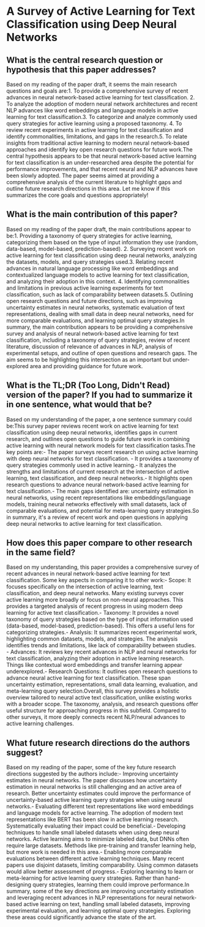 # A Survey of Active Learning for Text Classification using Deep Neural   Networks

## What is the central research question or hypothesis that this paper addresses?

Based on my reading of the paper draft, it seems the main research questions and goals are:1. To provide a comprehensive survey of recent advances in neural network-based active learning for text classification. 2. To analyze the adoption of modern neural network architectures and recent NLP advances like word embeddings and language models in active learning for text classification.3. To categorize and analyze commonly used query strategies for active learning using a proposed taxonomy. 4. To review recent experiments in active learning for text classification and identify commonalities, limitations, and gaps in the research.5. To relate insights from traditional active learning to modern neural network-based approaches and identify key open research questions for future work.The central hypothesis appears to be that neural network-based active learning for text classification is an under-researched area despite the potential for performance improvements, and that recent neural and NLP advances have been slowly adopted. The paper seems aimed at providing a comprehensive analysis of the current literature to highlight gaps and outline future research directions in this area. Let me know if this summarizes the core goals and questions appropriately!


## What is the main contribution of this paper?

Based on my reading of the paper draft, the main contributions appear to be:1. Providing a taxonomy of query strategies for active learning, categorizing them based on the type of input information they use (random, data-based, model-based, prediction-based). 2. Surveying recent work on active learning for text classification using deep neural networks, analyzing the datasets, models, and query strategies used.3. Relating recent advances in natural language processing like word embeddings and contextualized language models to active learning for text classification, and analyzing their adoption in this context.  4. Identifying commonalities and limitations in previous active learning experiments for text classification, such as lack of comparability between datasets.5. Outlining open research questions and future directions, such as improving uncertainty estimates in neural networks, systematic evaluation of text representations, dealing with small data in deep neural networks, need for more comparable evaluations, and learning optimal query strategies.In summary, the main contribution appears to be providing a comprehensive survey and analysis of neural network-based active learning for text classification, including a taxonomy of query strategies, review of recent literature, discussion of relevance of advances in NLP, analysis of experimental setups, and outline of open questions and research gaps. The aim seems to be highlighting this intersection as an important but under-explored area and providing guidance for future work.


## What is the TL;DR (Too Long, Didn't Read) version of the paper? If you had to summarize it in one sentence, what would that be?

Based on my understanding of the paper, a one sentence summary could be:This survey paper reviews recent work on active learning for text classification using deep neural networks, identifies gaps in current research, and outlines open questions to guide future work in combining active learning with neural network models for text classification tasks.The key points are:- The paper surveys recent research on using active learning with deep neural networks for text classification. - It provides a taxonomy of query strategies commonly used in active learning.- It analyzes the strengths and limitations of current research at the intersection of active learning, text classification, and deep neural networks.- It highlights open research questions to advance neural network-based active learning for text classification.- The main gaps identified are: uncertainty estimation in neural networks, using recent representations like embeddings/language models, training neural networks effectively with small datasets, lack of comparable evaluations, and potential for meta-learning query strategies.So in summary, it's a review of recent work and open questions in applying deep neural networks to active learning for text classification.


## How does this paper compare to other research in the same field?

Based on my understanding, this paper provides a comprehensive survey of recent advances in neural network-based active learning for text classification. Some key aspects in comparing it to other work:- Scope: It focuses specifically on the intersection of active learning, text classification, and deep neural networks. Many existing surveys cover active learning more broadly or focus on non-neural approaches. This provides a targeted analysis of recent progress in using modern deep learning for active text classification.- Taxonomy: It provides a novel taxonomy of query strategies based on the type of input information used (data-based, model-based, prediction-based). This offers a useful lens for categorizing strategies.- Analysis: It summarizes recent experimental work, highlighting common datasets, models, and strategies. The analysis identifies trends and limitations, like lack of comparability between studies. - Advances: It reviews key recent advances in NLP and neural networks for text classification, analyzing their adoption in active learning research. Things like contextual word embeddings and transfer learning appear underexplored.- Research Questions: It outlines open research questions to advance neural active learning for text classification. These span uncertainty estimation, representations, small data learning, evaluation, and meta-learning query selection.Overall, this survey provides a holistic overview tailored to neural active text classification, unlike existing works with a broader scope. The taxonomy, analysis, and research questions offer useful structure for approaching progress in this subfield. Compared to other surveys, it more deeply connects recent NLP/neural advances to active learning challenges.


## What future research directions do the authors suggest?

Based on my reading of the paper, some of the key future research directions suggested by the authors include:- Improving uncertainty estimates in neural networks. The paper discusses how uncertainty estimation in neural networks is still challenging and an active area of research. Better uncertainty estimates could improve the performance of uncertainty-based active learning query strategies when using neural networks.- Evaluating different text representations like word embeddings and language models for active learning. The adoption of modern text representations like BERT has been slow in active learning research. Systematically evaluating their impact could be beneficial.- Developing techniques to handle small labeled datasets when using deep neural networks. Active learning aims to minimize labeled data, but DNNs often require large datasets. Methods like pre-training and transfer learning help, but more work is needed in this area.- Enabling more comparable evaluations between different active learning techniques. Many recent papers use disjoint datasets, limiting comparability. Using common datasets would allow better assessment of progress.- Exploring learning to learn or meta-learning for active learning query strategies. Rather than hand-designing query strategies, learning them could improve performance.In summary, some of the key directions are improving uncertainty estimation and leveraging recent advances in NLP representations for neural network-based active learning on text, handling small labeled datasets, improving experimental evaluation, and learning optimal query strategies. Exploring these areas could significantly advance the state of the art.

